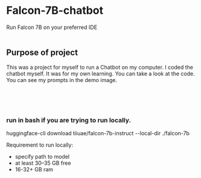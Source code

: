# Falcon-7B-chatbot
Run Falcon 7B on your preferred IDE
<br>
<br>

## Purpose of project
This was a project for myself to run a Chatbot on my computer. I coded the chatbot myself.
It was for my own learning. You can take a look at the code. You can see my prompts in the demo image. 

<br>
<br>
<br>

### run in bash if you are trying to run locally.
huggingface-cli download tiiuae/falcon-7b-instruct --local-dir ./falcon-7b

Requirement to run locally: 
- specify path to model 
- at least 30–35 GB free
- 16-32+ GB ram
